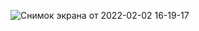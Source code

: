 ![Снимок экрана от 2022-02-02 16-19-17](https://user-images.githubusercontent.com/88893108/152169944-ac87c9d7-cb41-48bf-b797-cd5273eea63e.png)
